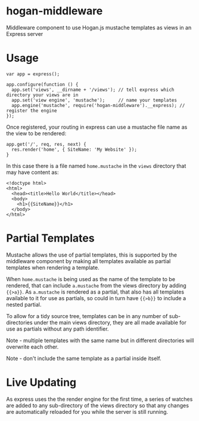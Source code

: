hogan-middleware
================

Middleware component to use Hogan.js mustache templates as views in an Express server

Usage
=====

    var app = express();

    app.configure(function () {
      app.set('views', __dirname + '/views'); // tell express which directory your views are in
      app.set('view engine', 'mustache');     // name your templates
      app.engine('mustache', require('hogan-middleware').__express); // register the engine
    });

Once registered, your routing in express can use a mustache file name as the view to be rendered:

    app.get('/', req, res, next) {
      res.render('home', { SiteName: 'My Website' });
    }

In this case there is a file named `home.mustache` in the `views` directory that may have content as:

    <!doctype html>
    <html>
      <head><title>Hello World</title></head>
      <body>
        <h1>{{SiteName}}</h1>
      </body>
    </html>

Partial Templates
=================

Mustache allows the use of partial templates, this is supported by the middleware component by making all templates
available as partial templates when rendering a template.

When `home.mustache` is being used as the name of the template to be rendered, that can include `a.mustache` from the
views directory by adding `{{>a}}`. As `a.mustache` is rendered as a partial, that also has all templates available
to it for use as partials, so could in turn have `{{>b}}` to include a nested partial.

To allow for a tidy source tree, templates can be in any number of sub-directories under the main views directory,
they are all made available for use as partials without any path identifier.

Note - multiple templates with the same name but in different directories will overwrite each other.

Note - don't include the same template as a partial inside itself.

Live Updating
=============

As express uses the the render engine for the first time, a series of watches are added to any sub-directory of the
views directory so that any changes are automatically reloaded for you while the server is still running.

